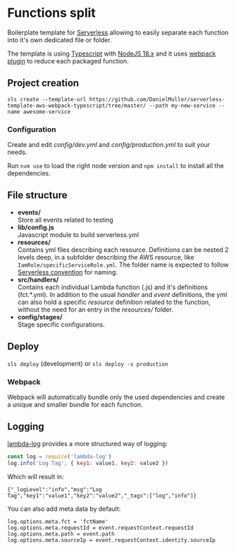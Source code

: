 # Functions split

Boilerplate template for [Serverless](https://serverless.com) allowing to easily separate each function into it's own dedicated file or folder.

The template is using [Typescript](https://www.typescriptlang.org/) with [NodeJS 18.x](https://nodejs.org/) and it uses [webpack plugin](https://github.com/serverless-heaven/serverless-webpack) to reduce each packaged function.

## Project creation

`sls create --template-url https://github.com/DanielMuller/serverless-template-aws-webpack-typescript/tree/master/ --path my-new-service --name awesome-service`

### Configuration

Create and edit _config/dev.yml_ and _config/production.yml_ to suit your needs.

Run `nvm use` to load the right node version and `npm install` to install all the dependencies.

## File structure

- **events/**  
  Store all events related to testing
- **lib/config.js**  
  Javascript module to build serverless.yml
- **resources/**  
  Contains yml files describing each resource. Definitions can be nested 2 levels deep, in a subfolder describing the AWS resource, like `IamRole/specificServiceRole.yml`.
  The folder name is expected to follow [Serverless convention](https://serverless.com/framework/docs/providers/aws/guide/resources#aws-cloudformation-resource-reference) for naming.
- **src/handlers/**  
  Contains each individual Lambda function (.js) and it's definitions (fct.*.yml).
  In addition to the usual _handler_ and _event_ definitions, the yml can also hold a specific _resource_ definition related to the function, without the need for an entry in the _resources/_ folder.
- **config/stages/**  
  Stage specific configurations.

## Deploy

`sls deploy` (development) or `sls deploy -s production`

### Webpack

Webpack will automatically bundle only the used dependencies and create a unique and smaller bundle for each function.

## Logging

[lambda-log](https://www.npmjs.com/package/lambda-log) provides a more structured way of logging:

```javascript
const log = require('lambda-log')
log.info('Log Tag', { key1: value1, key2: value2 })
```

Which will result in:

```
{"_logLevel":"info","msg":"Log Tag","key1":"value1","key2":"value2","_tags":["log","info"]}
```

You can also add meta data by default:

```
log.options.meta.fct = 'fctName'
log.options.meta.requestId = event.requestContext.requestId
log.options.meta.path = event.path
log.options.meta.sourceIp = event.requestContext.identity.sourceIp
```
